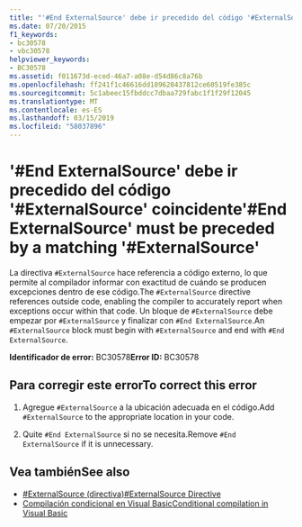 ```yaml
---
title: "'#End ExternalSource' debe ir precedido del código '#ExternalSource' coincidente"
ms.date: 07/20/2015
f1_keywords:
- bc30578
- vbc30578
helpviewer_keywords:
- BC30578
ms.assetid: f011673d-eced-46a7-a08e-d54d86c8a76b
ms.openlocfilehash: ff241f1c46616dd189628437812ce60519fe385c
ms.sourcegitcommit: 5c1abeec15fbddcc7dbaa729fabc1f1f29f12045
ms.translationtype: MT
ms.contentlocale: es-ES
ms.lasthandoff: 03/15/2019
ms.locfileid: "58037896"
---
```

# <a name="end-externalsource-must-be-preceded-by-a-matching-externalsource"></a><span data-ttu-id="d13a8-102">'#End ExternalSource' debe ir precedido del código '#ExternalSource' coincidente</span><span class="sxs-lookup"><span data-stu-id="d13a8-102">'#End ExternalSource' must be preceded by a matching '#ExternalSource'</span></span>
<span data-ttu-id="d13a8-103">La directiva `#ExternalSource` hace referencia a código externo, lo que permite al compilador informar con exactitud de cuándo se producen excepciones dentro de ese código.</span><span class="sxs-lookup"><span data-stu-id="d13a8-103">The `#ExternalSource` directive references outside code, enabling the compiler to accurately report when exceptions occur within that code.</span></span> <span data-ttu-id="d13a8-104">Un bloque de `#ExternalSource` debe empezar por `#ExternalSource` y finalizar con `#End ExternalSource`.</span><span class="sxs-lookup"><span data-stu-id="d13a8-104">An `#ExternalSource` block must begin with `#ExternalSource` and end with `#End ExternalSource`.</span></span>  
  
 <span data-ttu-id="d13a8-105">**Identificador de error:** BC30578</span><span class="sxs-lookup"><span data-stu-id="d13a8-105">**Error ID:** BC30578</span></span>  
  
## <a name="to-correct-this-error"></a><span data-ttu-id="d13a8-106">Para corregir este error</span><span class="sxs-lookup"><span data-stu-id="d13a8-106">To correct this error</span></span>  
  
1.  <span data-ttu-id="d13a8-107">Agregue `#ExternalSource` a la ubicación adecuada en el código.</span><span class="sxs-lookup"><span data-stu-id="d13a8-107">Add `#ExternalSource` to the appropriate location in your code.</span></span>  
  
2.  <span data-ttu-id="d13a8-108">Quite `#End ExternalSource` si no se necesita.</span><span class="sxs-lookup"><span data-stu-id="d13a8-108">Remove `#End ExternalSource` if it is unnecessary.</span></span>  
  
## <a name="see-also"></a><span data-ttu-id="d13a8-109">Vea también</span><span class="sxs-lookup"><span data-stu-id="d13a8-109">See also</span></span>

- [<span data-ttu-id="d13a8-110">#ExternalSource (directiva)</span><span class="sxs-lookup"><span data-stu-id="d13a8-110">#ExternalSource Directive</span></span>](../../visual-basic/language-reference/directives/externalsource-directive.md)
- [<span data-ttu-id="d13a8-111">Compilación condicional en Visual Basic</span><span class="sxs-lookup"><span data-stu-id="d13a8-111">Conditional compilation in Visual Basic</span></span>](~/docs/visual-basic/programming-guide/program-structure/conditional-compilation.md)
